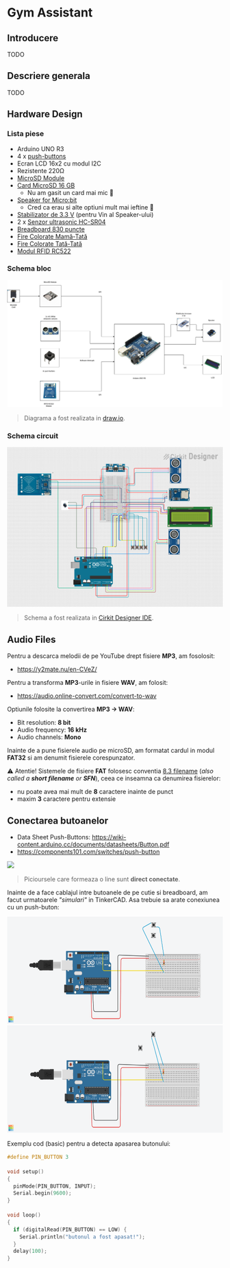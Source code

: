 # Gym Assistant


## Introducere

TODO

## Descriere generala

TODO

## Hardware Design



### Lista piese

- Arduino UNO R3
- 4 x [push-buttons](https://ardushop.ro/ro/butoane--switch-uri/713-buton-mic-push-button-trough-hole-6427854009050.html)
- Ecran LCD 16x2 cu modul I2C
- Rezistente 220Ω
- [MicroSD Module](https://ardushop.ro/ro/module/1553-groundstudio-microsd-module-6427854023056.html?gad_source=1&gbraid=0AAAAADlKU-7r0Viay1-t361QlB21iOgs0&gclid=Cj0KCQjwqv2_BhC0ARIsAFb5Ac84XfsbeL3-M0mj8zEMxlvniXkfdQ1SGlEzoFS0otF-lMW6SyWNGnUaAvFmEALw_wcB)
- [Card MicroSD 16 GB](https://www.optimusdigital.ro/ro/memorii/8678-card-microsd-original-de-16-gb-cu-noobs-compatibil-cu-raspberry-pi-4-model-b-varianta-bulk.html?search_query=%090104110000057297%09&results=1)
  - Nu am gasit un card mai mic 🙁
- [Speaker for Micro:bit](https://www.emag.ro/modul-difuzor-waveshare-36-52x43-44-mm-compatibil-cu-micro-bit-arduino-speakerformicro-bitwaveshare14542/pd/D785XQMBM/?ref=history-shopping_418333718_138738_1)
  - Cred ca erau si alte optiuni mult mai ieftine 🙂
- [Stabilizator de 3.3 V](https://www.optimusdigital.ro/ro/electronica-de-putere-stabilizatoare-liniare/168-modul-cu-sursa-de-alimentare-de-33-v.html?search_query=0104110000000521&results=1) (pentru Vin al Speaker-ului)
- 2 x [Senzor ultrasonic HC-SR04](https://www.optimusdigital.ro/ro/senzori-senzori-ultrasonici/9-senzor-ultrasonic-hc-sr04-.html?search_query=0104110000000866&results=1)
- [Breadboard 830 puncte](https://www.optimusdigital.ro/ro/prototipare-breadboard-uri/8-breadboard-830-points.html?search_query=breadboard+830&results=15)
- [Fire Colorate Mamă-Tată](https://www.optimusdigital.ro/ro/fire-fire-mufate/878-set-fire-mama-tata-40p-30-cm.html?search_query=Fire+Colorate&results=49)
- [Fire Colorate Tată-Tată](https://www.optimusdigital.ro/ro/fire-fire-mufate/890-set-fire-tata-tata-40p-30-cm.html?search_query=Fire+Colorate&results=49)
- [Modul RFID RC522](https://www.optimusdigital.ro/ro/wireless-rfid/67-modul-cititor-rfid-mfrc522.html?search_query=rfid&results=37)


### Schema bloc

![img](./Images/PM-Project-schema-bloc.jpg)


> Diagrama a fost realizata in [draw.io](https://app.diagrams.net/).


### Schema circuit

![img](./Images/circuit_design.png)


> Schema a fost realizata in [Cirkit Designer IDE](https://app.cirkitdesigner.com/).




## Audio Files

Pentru a descarca melodii de pe YouTube drept fisiere **MP3**, am fosolosit:
- <https://y2mate.nu/en-CVeZ/>

Pentru a transforma **MP3**-urile in fisiere **WAV**, am folosit:
- <https://audio.online-convert.com/convert-to-wav>


Optiunile folosite la convertirea **MP3 -> WAV**:
- Bit resolution: **8 bit**
- Audio frequency: **16 kHz**
- Audio channels: **Mono**


Inainte de a pune fisierele audio pe microSD,
am formatat cardul in modul **FAT32**
si am denumit fisierele corespunzator.

⚠️ Atentie! Sistemele de fisiere **FAT** folosesc conventia [8.3 filename](https://en.wikipedia.org/wiki/8.3_filename)
(*also called a **short filename** or **SFN***),
ceea ce inseamna ca denumirea fisierelor:
- nu poate avea mai mult de **8** caractere inainte de punct
- maxim **3** caractere pentru extensie

## Conectarea butoanelor

- Data Sheet Push-Buttons: <https://wiki-content.arduino.cc/documents/datasheets/Button.pdf>
- <https://components101.com/switches/push-button>

<img src="https://components101.com/sites/default/files/component_pin/Push-button-Pinout.gif" height=250px width=auto>


> Picioursele care formeaza o line sunt **direct conectate**.

Inainte de a face cablajul intre butoanele de pe cutie si breadboard,
am facut urmatoarele *"simulari"* in TinkerCAD.
Asa trebuie sa arate conexiunea cu un push-buton:

<img src="./Images/vertical-button.png" height=250px width=auto>
<img src="./Images/horizontal-button.png" height=250px width=auto>


Exemplu cod (basic) pentru a detecta apasarea butonului:


```cpp
#define PIN_BUTTON 3

void setup()
{
  pinMode(PIN_BUTTON, INPUT);
  Serial.begin(9600);
}

void loop()
{
  if (digitalRead(PIN_BUTTON) == LOW) {
  	Serial.println("butonul a fost apasat!");
  }
  delay(100);
}
```